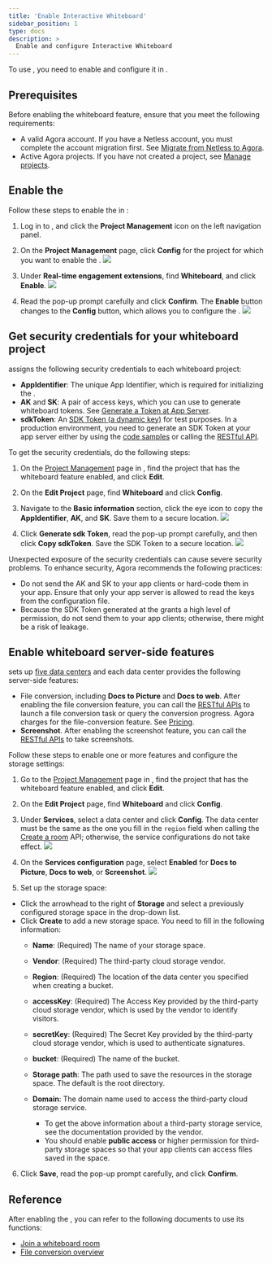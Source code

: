 ```yaml
---
title: 'Enable Interactive Whiteboard'
sidebar_position: 1
type: docs
description: >
  Enable and configure Interactive Whiteboard
---
```


To use <Vg k="WHITE" />, you need to enable and configure it in [<Vg k="CONSOLE" />](https://console.agora.io/#onboarding).

## Prerequisites

Before enabling the whiteboard feature, ensure that you meet the following requirements:
- A valid Agora account. If you have a Netless account, you must complete the account migration first. See [Migrate from Netless to Agora](./develop/migration-guide).
- Active Agora projects. If you have not created a project, see [Manage projects](../reference/manage-agora-account/#create-and-manage-projects).

## Enable the <Vg k="WHITE" />

Follow these steps to enable the <Vg k="WHITE" /> in <Vg k="CONSOLE" />:

1. Log in to [<Vg k="CONSOLE" />](https://console.agora.io/), and click the **Project Management** icon on the left navigation panel.

2. On the **Project Management** page, click **Config** for the project for which you want to enable the <Vg k="WHITE" />.
 ![](https://web-cdn.agora.io/docs-files/1641971710869)

3. Under **Real-time engagement extensions**, find **Whiteboard**, and click **Enable**.
 ![](https://web-cdn.agora.io/docs-files/1638182516342)

4. Read the pop-up prompt carefully and click **Confirm**. 
   The **Enable** button changes to the **Config** button, which allows you to configure the <Vg k="WHITE" />.
	 ![](https://web-cdn.agora.io/docs-files/1638182576182)

## Get security credentials for your whiteboard project

<Vg k="CONSOLE" /> assigns the following security credentials to each whiteboard project:

- **AppIdentifier**: The unique App Identifier, which is required for initializing the <Vg k="WHITE_SDK" />.
- **AK** and **SK**: A pair of access keys, which you can use to generate whiteboard tokens. See [Generate a Token at App Server](./develop/generate-token-app-server).
- **sdkToken**: An [SDK Token (a dynamic key)](./authentication-workflow) for test purposes. In a production environment, you need to generate an SDK Token at your app server either by using the [code samples](../develop/generate-token-app-server) or calling the [RESTful API](./develop/generate-token-rest). 

To get the security credentials, do the following steps:

1. On the [Project Management](https://console.agora.io/projects) page in <Vg k="CONSOLE" />, find the project that has the whiteboard feature enabled, and click **Edit**.

2. On the **Edit Project** page, find **Whiteboard** and click **Config**.

3. Navigate to the **Basic information** section, click the eye icon to copy the **AppIdentifier**, **AK**, and **SK**. Save them to a secure location.
   ![](https://web-cdn.agora.io/docs-files/1620392824592)

4. Click **Generate sdk Token**, read the pop-up prompt carefully, and then click **Copy sdkToken**. Save the SDK Token to a secure location.
   ![](https://web-cdn.agora.io/docs-files/1619518873012)
	
Unexpected exposure of the security credentials can cause severe security problems. To enhance security, Agora recommends the following practices:

- Do not send the AK and SK to your app clients or hard-code them in your app. Ensure that only your app server is allowed to read the keys from the configuration file.
- Because the SDK Token generated at the <Vg k="CONSOLE" /> grants a high level of permission, do not send them to your app clients; otherwise, there might be a risk of leakage.

## Enable whiteboard server-side features

<Vg k="WHITE" /> sets up [five data centers](./reference/security#network-geofencing) and each data center provides the following server-side features: 

- File conversion, including **Docs to Picture** and **Docs to web**. 
After enabling the file conversion feature, you can call the [RESTful APIs](./reference/whiteboard-api/file-conversion) to launch a file conversion task or query the conversion progress.
Agora charges for the file-conversion feature. See [Pricing](./reference/pricing).
- **Screenshot**. After enabling the screenshot feature, you can call the [RESTful APIs](./reference/whiteboard-api/screenshots) to take screenshots.

Follow these steps to enable one or more features and configure the storage settings:

1. Go to the [Project Management](https://console.agora.io/projects) page in <Vg k="CONSOLE" />, find the project that has the whiteboard feature enabled, and click **Edit**.

2. On the **Edit Project** page, find **Whiteboard** and click **Config**.

3. Under **Services**, select a data center and click **Config**. The data center must be the same as the one you fill in the `region` field when calling the [Create a room](./reference/whiteboard-api/room-management#create-a-room-post) API; otherwise, the service configurations do not take effect.
  ![](https://web-cdn.agora.io/docs-files/1658998783322)


4. On the **Services configuration** page, select **Enabled** for **Docs to Picture**, **Docs to web**, or **Screenshot**.
     ![](https://web-cdn.agora.io/docs-files/1637660984577)






5. Set up the storage space:
- Click the arrowhead to the right of **Storage** and select a previously configured storage space in the drop-down list.
- Click **Create** to add a new storage space. You need to fill in the following information:
   - **Name**: (Required) The name of your storage space.
   - **Vendor**: (Required) The third-party cloud storage vendor. 
   - **Region**: (Required) The location of the data center you specified when creating a bucket.
   - **accessKey**: (Required) The Access Key provided by the third-party cloud storage vendor, which is used by the vendor to identify visitors.
   - **secretKey**: (Required) The Secret Key provided by the third-party cloud storage vendor, which is used to authenticate signatures.
   - **bucket**: (Required) The name of the bucket.
   - **Storage path**: The path used to save the resources in the storage space. The default is the root directory.
   - **Domain**: The domain name used to access the third-party cloud storage service.
 
        - To get the above information about a third-party storage service, see the documentation provided by the vendor.
        - You should enable **public access** or higher permission for third-party storage spaces so that your app clients can access files saved in the space.
 
6. Click **Save**, read the pop-up prompt carefully, and click **Confirm**.

## Reference
After enabling the <Vg k="WHITE" />, you can refer to the following documents to use its functions:
- [Join a whiteboard room](./get-started/get-started-sdk)
- [File conversion overview](../reference/whiteboard-api/file-conversion)
